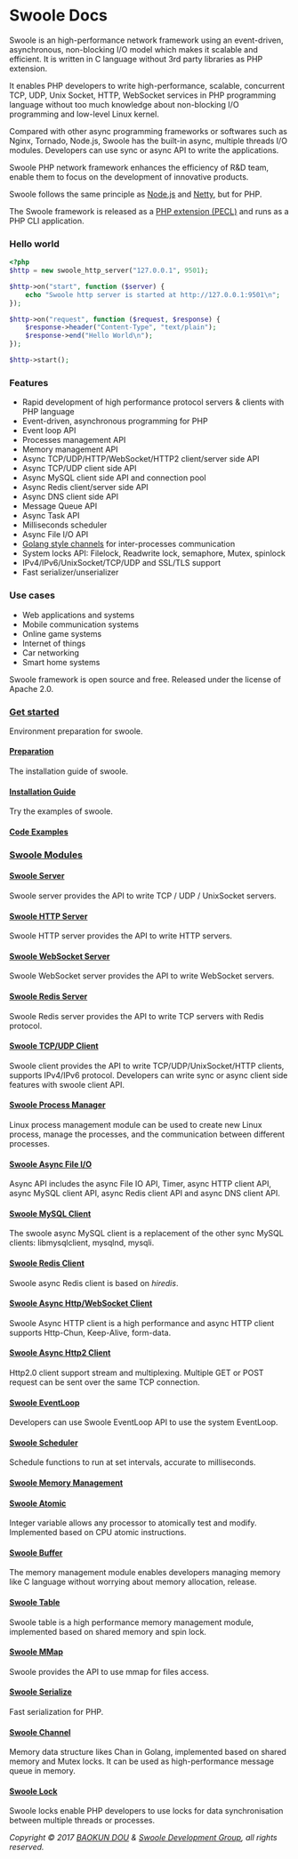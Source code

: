 # Swoole Docs

Swoole is an high-performance network framework using an event-driven, asynchronous, non-blocking I/O model which makes it scalable and efficient. It is written in C language without 3rd party libraries as PHP extension.

It enables PHP developers to write high-performance, scalable, concurrent TCP, UDP, Unix Socket, HTTP, WebSocket services in PHP programming language without too much knowledge about non-blocking I/O programming and low-level Linux kernel.

Compared with other async programming frameworks or softwares such as Nginx, Tornado, Node.js, Swoole has the built-in async, multiple threads I/O modules. Developers can use sync or async API to write the applications.

Swoole PHP network framework enhances the efficiency of R&D team, enable them to focus on the development of innovative products.

Swoole follows the same principle as [Node.js](https://nodejs.org/en/) and [Netty](https://netty.io/), but for PHP.

The Swoole framework is released as a [PHP extension (PECL)](https://pecl.php.net/package/swoole) and runs as a PHP CLI application.


### Hello world

``` php
<?php
$http = new swoole_http_server("127.0.0.1", 9501);

$http->on("start", function ($server) {
    echo "Swoole http server is started at http://127.0.0.1:9501\n";
});

$http->on("request", function ($request, $response) {
    $response->header("Content-Type", "text/plain");
    $response->end("Hello World\n");
});

$http->start();
```

### Features

* Rapid development of high performance protocol servers & clients with PHP language
* Event-driven, asynchronous programming for PHP
* Event loop API
* Processes management API
* Memory management API
* Async TCP/UDP/HTTP/WebSocket/HTTP2 client/server side API
* Async TCP/UDP client side API
* Async MySQL client side API and connection pool
* Async Redis client/server side API
* Async DNS client side API
* Message Queue API
* Async Task API
* Milliseconds scheduler
* Async File I/O API
* [Golang style channels](https://en.wikipedia.org/wiki/Channel_\(programming\)) for inter-processes communication
* System locks API: Filelock, Readwrite lock, semaphore, Mutex, spinlock
* IPv4/IPv6/UnixSocket/TCP/UDP and SSL/TLS support
* Fast serializer/unserializer

### Use cases

* Web applications and systems
* Mobile communication systems
* Online game systems
* Internet of things
* Car networking 
* Smart home systems

Swoole framework is open source and free. Released under the license of Apache 2.0.

### [Get started](get-started.md)

Environment preparation for swoole.

#### [Preparation](/get-started/preparation.md)

The installation guide of swoole.

#### [Installation Guide](/get-started/installation.md)

Try the examples of swoole.

#### [Code Examples](/get-started/examples.md)

### [Swoole Modules](/modules.md)

#### [Swoole Server](/modules/swoole-server/introduction.md)

Swoole server provides the API to write TCP / UDP / UnixSocket servers.

#### [Swoole HTTP Server](/modules/swoole-http-server/introduction.md)

Swoole HTTP server provides the API to write HTTP servers.

#### [Swoole WebSocket Server](/modules/swoole-websocket-server/introduction.md)

Swoole WebSocket server provides the API to write WebSocket servers.

#### [Swoole Redis Server](/modules/swoole-redis-server/introduction.md)

Swoole Redis server provides the API to write TCP servers with Redis protocol.

#### [Swoole TCP/UDP Client](/modules/swoole-client/introduction.md)

Swoole client provides the API to write TCP/UDP/UnixSocket/HTTP clients, supports IPv4/IPv6 protocol. Developers can write sync or async client side features with swoole client API.

#### [Swoole Process Manager](/modules/swoole-process/introduction.md)

Linux process management module can be used to create new Linux process, manage the processes, and the communication between different processes.

#### [Swoole Async File I/O](/modules/swoole-async-io/introduction.md)

Async API includes the async File IO API, Timer, async HTTP client API, async MySQL client API,  async Redis client API and async DNS client API.

#### [Swoole MySQL Client](/modules/swoole-async-mysql-client/introduction.md)

The swoole async MySQL client is a replacement of the other sync MySQL clients: libmysqlclient, mysqlnd, mysqli.

#### [Swoole Redis Client](/modules/swoole-async-redis-client/introduction.md)

Swoole async Redis client is based on *hiredis*.

#### [Swoole Async Http/WebSocket Client](/modules/swoole-async-http-client/introduction.md)

Swoole Async HTTP client is a high performance and async HTTP client supports Http-Chun, Keep-Alive, form-data.

#### [Swoole Async Http2 Client](/modules/swoole-async-http2-client/introduction.md)

Http2.0 client support stream and multiplexing. Multiple GET or POST request can be sent over the same TCP connection.

#### [Swoole EventLoop](/modules/swoole-event-loop/introduction.md)

Developers can use Swoole EventLoop API to use the system EventLoop.

#### [Swoole Scheduler](/modules/swoole-scheduler/introduction.md)

Schedule functions to run at set intervals, accurate to milliseconds.

#### [Swoole Memory Management](/modules/swoole-memory/introduction.md)

#### [Swoole Atomic](/modules/swoole-atomic/introduction.md)

Integer variable allows any processor to atomically test and modify. Implemented based on CPU atomic instructions.

#### [Swoole Buffer](/modules/swoole-buffer/introduction.md)

The memory management module enables developers managing memory like C language without worrying about memory allocation, release.

#### [Swoole Table](/modules/swoole-table/introduction.md)

Swoole table is a high performance memory management module, implemented based on shared memory and spin lock.

#### [Swoole MMap](/modules/swoole-mmap/introduction.md)

Swoole provides the API to use mmap for files access.

#### [Swoole Serialize](/modules/swoole-serialize/introduction.md)

Fast serialization for PHP.

#### [Swoole Channel](/modules/swoole-channel/introduction.md)

Memory data structure likes Chan in Golang, implemented based on shared memory and Mutex locks. It can be used as high-performance message queue in memory. 

#### [Swoole Lock](/modules/swoole-lock/introduction.md)

Swoole locks enable PHP developers to use locks for data synchronisation between multiple threads or processes.

*Copyright © 2017 [BAOKUN DOU](https://blog.eood.cn) & [Swoole Development Group](https://github.com/swoole/swoole-src), all rights reserved.*
